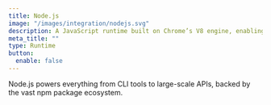 ```yaml
---
title: Node.js
image: "/images/integration/nodejs.svg"
description: A JavaScript runtime built on Chrome’s V8 engine, enabling event-driven, non-blocking servers.
meta_title: ""
type: Runtime
button:
  enable: false
---
```


Node.js powers everything from CLI tools to large-scale APIs, backed by the vast npm package ecosystem.
